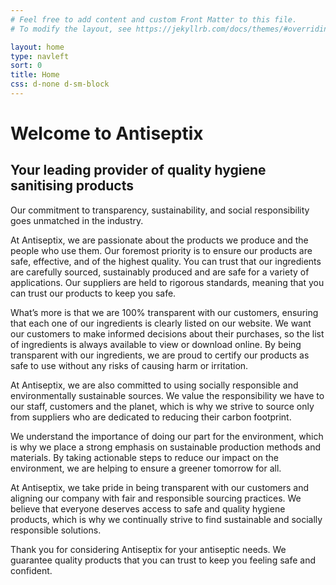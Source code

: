 ```yaml
---
# Feel free to add content and custom Front Matter to this file.
# To modify the layout, see https://jekyllrb.com/docs/themes/#overriding-theme-defaults

layout: home
type: navleft
sort: 0
title: Home
css: d-none d-sm-block
---
```

# Welcome to Antiseptix

## Your leading provider of quality hygiene sanitising products

Our commitment to transparency, sustainability, and social responsibility goes unmatched in the industry. 

At Antiseptix, we are passionate about the products we produce and the people who use them. Our foremost priority is to ensure our products are safe, effective, and of the highest quality. You can trust that our ingredients are carefully sourced, sustainably produced and are safe for a variety of applications. Our suppliers are held to rigorous standards, meaning that you can trust our products to keep you safe. 

What’s more is that we are 100% transparent with our customers, ensuring that each one of our ingredients is clearly listed on our website. We want our customers to make informed decisions about their purchases, so the list of ingredients is always available to view or download online. By being transparent with our ingredients, we are proud to certify our products as safe to use without any risks of causing harm or irritation. 

At Antiseptix, we are also committed to using socially responsible and environmentally sustainable sources. We value the responsibility we have to our staff, customers and the planet, which is why we strive to source only from suppliers who are dedicated to reducing their carbon footprint. 

We understand the importance of doing our part for the environment, which is why we place a strong emphasis on sustainable production methods and materials. By taking actionable steps to reduce our impact on the environment, we are helping to ensure a greener tomorrow for all. 

At Antiseptix, we take pride in being transparent with our customers and aligning our company with fair and responsible sourcing practices. We believe that everyone deserves access to safe and quality hygiene products, which is why we continually strive to find sustainable and socially responsible solutions. 

Thank you for considering Antiseptix for your antiseptic needs. We guarantee quality products that you can trust to keep you feeling safe and confident.